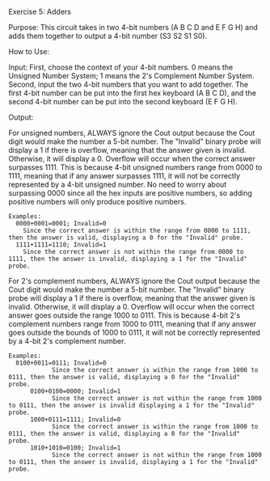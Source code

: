 Exercise 5: Adders

Purpose:
This circuit takes in two 4-bit numbers (A B C D and E F G H) and adds them together to output a 4-bit number (S3 S2 S1 S0).

How to Use:

Input: First, choose the context of your 4-bit numbers. 0 means the Unsigned Number System; 1 means the 2's Complement Number System. Second, input the two 4-bit numbers that you want to add together. The first 4-bit number can be put into the first hex keyboard (A B C D), and the second 4-bit number can be put into the second keyboard (E F G H).
	
Output:

For unsigned numbers, ALWAYS ignore the Cout output because the Cout digit would make the number a 5-bit number. The "Invalid" binary probe will display a 1 if there is overflow, meaning that the answer given is invalid. Otherwise, it will display a 0. Overflow will occur when the correct answer surpasses 1111. This is because 4-bit unsigned numbers range from 0000 to 1111, meaning that if any answer surpasses 1111, it will not be correctly represented by a 4-bit unsigned number. No need to worry about surpassing 0000 since all the hex inputs are positive numbers, so adding positive numbers will only produce positive numbers.
      
    Examples:
      0000+0001=0001; Invalid=0
        Since the correct answer is within the range from 0000 to 1111, then the answer is valid, displaying a 0 for the "Invalid" probe.
      1111+1111=1110; Invalid=1
        Since the correct answer is not within the range from 0000 to 1111, then the answer is invalid, displaying a 1 for the "Invalid" probe.

For 2's complement numbers, ALWAYS ignore the Cout output because the Cout digit would make the number a 5-bit number. The "Invalid" binary probe will display a 1 if there is overflow, meaning that the answer given is invalid. Otherwise, it will display a 0. Overflow will occur when the correct answer goes outside the range 1000 to 0111. This is because 4-bit 2's complement numbers range from 1000 to 0111, meaning that if any answer goes outside the bounds of 1000 to 0111, it will not be correctly represented by a 4-bit 2's complement number.

	Examples:
	  0100+0011=0111; Invalid=0
                Since the correct answer is within the range from 1000 to 0111, then the answer is valid, displaying a 0 for the "Invalid" probe.
          0100+0100=0000; Invalid=1
                Since the correct answer is not within the range from 1000 to 0111, then the answer is invalid displaying a 1 for the "Invalid" probe.
          1000+0111=1111; Invalid=0
                Since the correct answer is within the range from 1000 to 0111, then the answer is valid, displaying a 0 for the "Invalid" probe.
          1010+1010=0100; Invalid=1
                Since the correct answer is not within the range from 1000 to 0111, then the answer is invalid, displaying a 1 for the "Invalid" probe.
